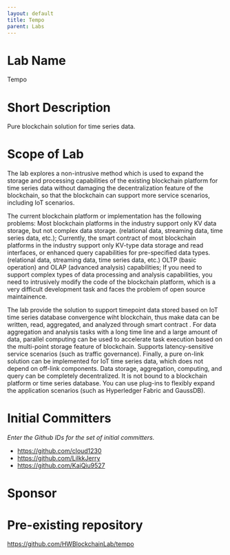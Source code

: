 ```yaml
---
layout: default
title: Tempo
parent: Labs
---
```

# Lab Name
Tempo

# Short Description
Pure blockchain solution for time series data.

# Scope of Lab
The lab explores a non-intrusive method which is used to expand the storage and processing capabilities of the existing blockchain platform for time series data without damaging the decentralization feature of the blockchain, so that the blockchain can support more service scenarios, including IoT scenarios.

The current blockchain platform or implementation has the following problems: Most blockchain platforms in the industry support only KV data storage, but not complex data storage. (relational data, streaming data, time series data, etc.); Currently, the smart contract of most blockchain platforms in the industry support only KV-type data storage and read interfaces, or enhanced query capabilities for pre-specified data types. (relational data, streaming data, time series data, etc.) OLTP (basic operation) and OLAP (advanced analysis) capabilities; If you need to support complex types of data processing and analysis capabilities, you need to intrusively modify the code of the blockchain platform, which is a very difficult development task and faces the problem of open source maintainence.

The lab provide the solution to support timepoint data stored based on IoT time series database convergence wiht blockchain, thus make data can be written, read, aggregated, and analyzed through smart contract . For data aggregation and analysis tasks with a long time line and a large amount of data, parallel computing can be used to accelerate task execution based on the multi-point storage feature of blockchain. Supports latency-sensitive service scenarios (such as traffic governance). Finally, a pure on-link solution can be implemented for IoT time series data, which does not depend on off-link components. Data storage, aggregation, computing, and query can be completely decentralized. It is not bound to a blockchain platform or time series database. You can use plug-ins to flexibly expand the application scenarios (such as Hyperledger Fabric and GaussDB).

# Initial Committers
_Enter the Github IDs for the set of initial committers._
- https://github.com/cloud1230
- https://github.com/LilkkJerry
- https://github.com/KaiQiu9527

# Sponsor


# Pre-existing repository
https://github.com/HWBlockchainLab/tempo
